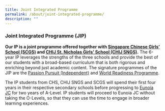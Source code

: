 ```yaml
---
title: Joint Integrated Programme
permalink: /about/joint-integrated-programme/
description: ""
---
```

### Joint Integrated Programme (JIP)


**Our IP is a joint programme offered together with [Singapore Chinese Girls’ School (SCGS)](https://scgs.moe.edu.sg/) and [CHIJ St. Nicholas Girls’ School (CHIJ SNGS)](http://chijstnicholasgirls.moe.edu.sg/secondary).** The 6-year IP leverages the strengths of the three schools and provide the best of our students with a broad-based curriculum that is both rigorous and enriching beyond just academic content. The signature programmes of the JIP are the [Passion Pursuit (Independent)](https://staging.d26k7rl81eo6rb.amplifyapp.com/secondary/Distinctive-Programmes/passion-pursuit/) and [World Readiness Programme](https://staging.d26k7rl81eo6rb.amplifyapp.com/secondary/Distinctive-Programmes/world-readiness-programme/).

The IP students from CHS, CHIJ SNGS and SCGS will spend their first four years in their respective secondary schools before progressing to [Eunoia JC](http://eunoiajc.moe.edu.sg/) for two years of A-Level. IP students will proceed to Eunoia JC without taking the O-Levels, so that they can use the time to engage in broader learning experiences.